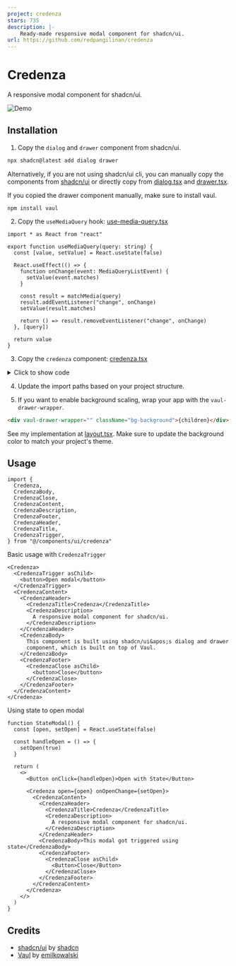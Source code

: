 ```yaml
---
project: credenza
stars: 735
description: |-
    Ready-made responsive modal component for shadcn/ui.
url: https://github.com/redpangilinan/credenza
---
```


# Credenza

A responsive modal component for shadcn/ui.

![Demo](https://github.com/redpangilinan/credenza/assets/82772769/d22580b3-9dbc-4a56-95e9-15b4bd278ff0)

## Installation

1. Copy the `dialog` and `drawer` component from shadcn/ui.

```bash
npx shadcn@latest add dialog drawer
```

Alternatively, if you are not using shadcn/ui cli, you can manually copy the components from [shadcn/ui](https://ui.shadcn.com/docs) or directly copy from [dialog.tsx](src/components/ui/dialog.tsx) and [drawer.tsx](src/components/ui/drawer.tsx).

If you copied the drawer component manually, make sure to install vaul.

```
npm install vaul
```

2. Copy the `useMediaQuery` hook: [use-media-query.tsx](src/hooks/use-media-query.tsx)

```tsx
import * as React from "react"

export function useMediaQuery(query: string) {
  const [value, setValue] = React.useState(false)

  React.useEffect(() => {
    function onChange(event: MediaQueryListEvent) {
      setValue(event.matches)
    }

    const result = matchMedia(query)
    result.addEventListener("change", onChange)
    setValue(result.matches)

    return () => result.removeEventListener("change", onChange)
  }, [query])

  return value
}
```

3. Copy the `credenza` component: [credenza.tsx](src/components/ui/credenza.tsx)

<details>
<summary>Click to show code</summary>

```tsx
"use client"

import * as React from "react"

import { cn } from "@/lib/utils"
import { useMediaQuery } from "@/hooks/use-media-query"
import {
  Dialog,
  DialogClose,
  DialogContent,
  DialogDescription,
  DialogFooter,
  DialogHeader,
  DialogTitle,
  DialogTrigger,
} from "@/components/ui/dialog"
import {
  Drawer,
  DrawerClose,
  DrawerContent,
  DrawerDescription,
  DrawerFooter,
  DrawerHeader,
  DrawerTitle,
  DrawerTrigger,
} from "@/components/ui/drawer"

interface BaseProps {
  children: React.ReactNode
}

interface RootCredenzaProps extends BaseProps {
  open?: boolean
  onOpenChange?: (open: boolean) => void
}

interface CredenzaProps extends BaseProps {
  className?: string
  asChild?: true
}

const CredenzaContext = React.createContext<{ isDesktop: boolean }>({
  isDesktop: false,
});

const useCredenzaContext = () => {
  const context = React.useContext(CredenzaContext);
  if (!context) {
    throw new Error(
      "Credenza components cannot be rendered outside the Credenza Context",
    );
  }
  return context;
};

const Credenza = ({ children, ...props }: RootCredenzaProps) => {
  const isDesktop = useMediaQuery("(min-width: 768px)");
  const Credenza = isDesktop ? Dialog : Drawer;

  return (
    <CredenzaContext.Provider value={{ isDesktop }}>
      <Credenza {...props} {...(!isDesktop && { autoFocus: true })}>
        {children}
      </Credenza>
    </CredenzaContext.Provider>
  );
};


const CredenzaTrigger = ({ className, children, ...props }: CredenzaProps) => {
  const { isDesktop } = useCredenzaContext();
  const CredenzaTrigger = isDesktop ? DialogTrigger : DrawerTrigger;

  return (
    <CredenzaTrigger className={className} {...props}>
      {children}
    </CredenzaTrigger>
  );
};

const CredenzaClose = ({ className, children, ...props }: CredenzaProps) => {
  const { isDesktop } = useCredenzaContext();
  const CredenzaClose = isDesktop ? DialogClose : DrawerClose;

  return (
    <CredenzaClose className={className} {...props}>
      {children}
    </CredenzaClose>
  );
};

const CredenzaContent = ({ className, children, ...props }: CredenzaProps) => {
  const { isDesktop } = useCredenzaContext();
  const CredenzaContent = isDesktop ? DialogContent : DrawerContent;

  return (
    <CredenzaContent className={className} {...props}>
      {children}
    </CredenzaContent>
  );
};

const CredenzaDescription = ({
  className,
  children,
  ...props
}: CredenzaProps) => {
  const { isDesktop } = useCredenzaContext();
  const CredenzaDescription = isDesktop ? DialogDescription : DrawerDescription;

  return (
    <CredenzaDescription className={className} {...props}>
      {children}
    </CredenzaDescription>
  );
};

const CredenzaHeader = ({ className, children, ...props }: CredenzaProps) => {
  const { isDesktop } = useCredenzaContext();
  const CredenzaHeader = isDesktop ? DialogHeader : DrawerHeader;

  return (
    <CredenzaHeader className={className} {...props}>
      {children}
    </CredenzaHeader>
  );
};

const CredenzaTitle = ({ className, children, ...props }: CredenzaProps) => {
  const { isDesktop } = useCredenzaContext();
  const CredenzaTitle = isDesktop ? DialogTitle : DrawerTitle;

  return (
    <CredenzaTitle className={className} {...props}>
      {children}
    </CredenzaTitle>
  );
};

const CredenzaBody = ({ className, children, ...props }: CredenzaProps) => {
  return (
    <div className={cn("px-4 md:px-0", className)} {...props}>
      {children}
    </div>
  );
};

const CredenzaFooter = ({ className, children, ...props }: CredenzaProps) => {
  const { isDesktop } = useCredenzaContext();
  const CredenzaFooter = isDesktop ? DialogFooter : DrawerFooter;

  return (
    <CredenzaFooter className={className} {...props}>
      {children}
    </CredenzaFooter>
  );
};

export {
  Credenza,
  CredenzaTrigger,
  CredenzaClose,
  CredenzaContent,
  CredenzaDescription,
  CredenzaHeader,
  CredenzaTitle,
  CredenzaBody,
  CredenzaFooter,
}

```

</details>

4. Update the import paths based on your project structure.

5. If you want to enable background scaling, wrap your app with the `vaul-drawer-wrapper`.

```html
<div vaul-drawer-wrapper="" className="bg-background">{children}</div>
```

See my implementation at [layout.tsx](src/app/layout.tsx). Make sure to update the background color to match your project's theme.

## Usage

```tsx
import {
  Credenza,
  CredenzaBody,
  CredenzaClose,
  CredenzaContent,
  CredenzaDescription,
  CredenzaFooter,
  CredenzaHeader,
  CredenzaTitle,
  CredenzaTrigger,
} from "@/components/ui/credenza"
```

Basic usage with `CredenzaTrigger`

```tsx
<Credenza>
  <CredenzaTrigger asChild>
    <button>Open modal</button>
  </CredenzaTrigger>
  <CredenzaContent>
    <CredenzaHeader>
      <CredenzaTitle>Credenza</CredenzaTitle>
      <CredenzaDescription>
        A responsive modal component for shadcn/ui.
      </CredenzaDescription>
    </CredenzaHeader>
    <CredenzaBody>
      This component is built using shadcn/ui&apos;s dialog and drawer
      component, which is built on top of Vaul.
    </CredenzaBody>
    <CredenzaFooter>
      <CredenzaClose asChild>
        <button>Close</button>
      </CredenzaClose>
    </CredenzaFooter>
  </CredenzaContent>
</Credenza>
```

Using state to open modal

```tsx
function StateModal() {
  const [open, setOpen] = React.useState(false)

  const handleOpen = () => {
    setOpen(true)
  }

  return (
    <>
      <Button onClick={handleOpen}>Open with State</Button>

      <Credenza open={open} onOpenChange={setOpen}>
        <CredenzaContent>
          <CredenzaHeader>
            <CredenzaTitle>Credenza</CredenzaTitle>
            <CredenzaDescription>
              A responsive modal component for shadcn/ui.
            </CredenzaDescription>
          </CredenzaHeader>
          <CredenzaBody>This modal got triggered using state</CredenzaBody>
          <CredenzaFooter>
            <CredenzaClose asChild>
              <Button>Close</Button>
            </CredenzaClose>
          </CredenzaFooter>
        </CredenzaContent>
      </Credenza>
    </>
  )
}
```

## Credits

- [shadcn/ui](https://github.com/shadcn-ui/ui) by [shadcn](https://github.com/shadcn)
- [Vaul](https://github.com/emilkowalski/vaul) by [emilkowalski](https://github.com/emilkowalski)

